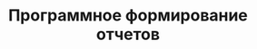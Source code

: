 ---
sidebar_position: 5
sidebar_label: Программное формирование отчетов
title: Программное формирование отчетов
description: Программное формирование отчетов
---